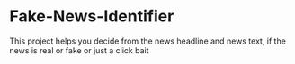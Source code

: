 # Fake-News-Identifier
This project helps you decide from the news headline and news text, if the news is real or fake or just a click bait
